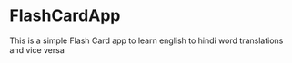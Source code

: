 # FlashCardApp
This is a simple Flash Card app to learn english to hindi word translations and vice versa
